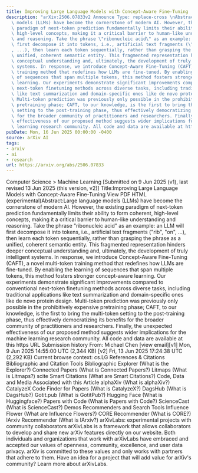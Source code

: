 ```yaml
---
title: Improving Large Language Models with Concept-Aware Fine-Tuning
description: "arXiv:2506.07833v2 Announce Type: replace-cross \nAbstract: Large language\
  \ models (LLMs) have become the cornerstone of modern AI. However, the existing\
  \ paradigm of next-token prediction fundamentally limits their ability to form coherent,\
  \ high-level concepts, making it a critical barrier to human-like understanding\
  \ and reasoning. Take the phrase \"ribonucleic acid\" as an example: an LLM will\
  \ first decompose it into tokens, i.e., artificial text fragments (\"rib\", \"on\"\
  , ...), then learn each token sequentially, rather than grasping the phrase as a\
  \ unified, coherent semantic entity. This fragmented representation hinders deeper\
  \ conceptual understanding and, ultimately, the development of truly intelligent\
  \ systems. In response, we introduce Concept-Aware Fine-Tuning (CAFT), a novel multi-token\
  \ training method that redefines how LLMs are fine-tuned. By enabling the learning\
  \ of sequences that span multiple tokens, this method fosters stronger concept-aware\
  \ learning. Our experiments demonstrate significant improvements compared to conventional\
  \ next-token finetuning methods across diverse tasks, including traditional applications\
  \ like text summarization and domain-specific ones like de novo protein design.\
  \ Multi-token prediction was previously only possible in the prohibitively expensive\
  \ pretraining phase; CAFT, to our knowledge, is the first to bring the multi-token\
  \ setting to the post-training phase, thus effectively democratizing its benefits\
  \ for the broader community of practitioners and researchers. Finally, the unexpected\
  \ effectiveness of our proposed method suggests wider implications for the machine\
  \ learning research community. All code and data are available at https://github.com/michaelchen-lab/caft-llm"
pubDate: Mon, 16 Jun 2025 00:00:00 -0400
source: arXiv AI
tags:
- arxiv
- ai
- research
url: https://arxiv.org/abs/2506.07833
---
```


Computer Science > Machine Learning
[Submitted on 9 Jun 2025 (v1), last revised 13 Jun 2025 (this version, v2)]
Title:Improving Large Language Models with Concept-Aware Fine-Tuning
View PDF HTML (experimental)Abstract:Large language models (LLMs) have become the cornerstone of modern AI. However, the existing paradigm of next-token prediction fundamentally limits their ability to form coherent, high-level concepts, making it a critical barrier to human-like understanding and reasoning. Take the phrase "ribonucleic acid" as an example: an LLM will first decompose it into tokens, i.e., artificial text fragments ("rib", "on", ...), then learn each token sequentially, rather than grasping the phrase as a unified, coherent semantic entity. This fragmented representation hinders deeper conceptual understanding and, ultimately, the development of truly intelligent systems. In response, we introduce Concept-Aware Fine-Tuning (CAFT), a novel multi-token training method that redefines how LLMs are fine-tuned. By enabling the learning of sequences that span multiple tokens, this method fosters stronger concept-aware learning. Our experiments demonstrate significant improvements compared to conventional next-token finetuning methods across diverse tasks, including traditional applications like text summarization and domain-specific ones like de novo protein design. Multi-token prediction was previously only possible in the prohibitively expensive pretraining phase; CAFT, to our knowledge, is the first to bring the multi-token setting to the post-training phase, thus effectively democratizing its benefits for the broader community of practitioners and researchers. Finally, the unexpected effectiveness of our proposed method suggests wider implications for the machine learning research community. All code and data are available at this https URL
Submission history
From: Michael Chen [view email][v1] Mon, 9 Jun 2025 14:55:00 UTC (2,344 KB)
[v2] Fri, 13 Jun 2025 17:24:38 UTC (2,292 KB)
Current browse context:
cs.LG
References & Citations
Bibliographic and Citation Tools
Bibliographic Explorer (What is the Explorer?)
Connected Papers (What is Connected Papers?)
Litmaps (What is Litmaps?)
scite Smart Citations (What are Smart Citations?)
Code, Data and Media Associated with this Article
alphaXiv (What is alphaXiv?)
CatalyzeX Code Finder for Papers (What is CatalyzeX?)
DagsHub (What is DagsHub?)
Gotit.pub (What is GotitPub?)
Hugging Face (What is Huggingface?)
Papers with Code (What is Papers with Code?)
ScienceCast (What is ScienceCast?)
Demos
Recommenders and Search Tools
Influence Flower (What are Influence Flowers?)
CORE Recommender (What is CORE?)
IArxiv Recommender
(What is IArxiv?)
arXivLabs: experimental projects with community collaborators
arXivLabs is a framework that allows collaborators to develop and share new arXiv features directly on our website.
Both individuals and organizations that work with arXivLabs have embraced and accepted our values of openness, community, excellence, and user data privacy. arXiv is committed to these values and only works with partners that adhere to them.
Have an idea for a project that will add value for arXiv's community? Learn more about arXivLabs.